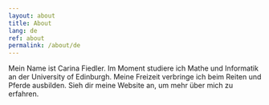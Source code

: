 ```yaml
---
layout: about
title: About
lang: de
ref: about
permalink: /about/de
---
```


Mein Name ist Carina Fiedler. Im Moment studiere ich Mathe und Informatik an der University of Edinburgh. Meine Freizeit verbringe ich beim Reiten und Pferde ausbilden.
Sieh dir meine Website an, um mehr über mich zu erfahren.

